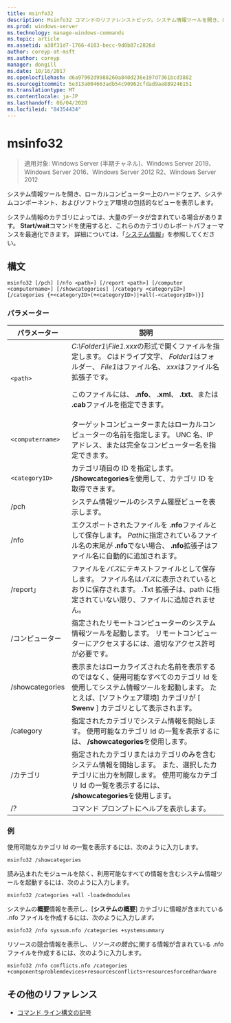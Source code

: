 ```yaml
---
title: msinfo32
description: Msinfo32 コマンドのリファレンストピック。システム情報ツールを開き、ローカルコンピューター上のハードウェア、システムコンポーネント、およびソフトウェア環境の包括的なビューを表示します。
ms.prod: windows-server
ms.technology: manage-windows-commands
ms.topic: article
ms.assetid: a38f31d7-1766-4103-becc-9d0b87c2826d
author: coreyp-at-msft
ms.author: coreyp
manager: dongill
ms.date: 10/16/2017
ms.openlocfilehash: d6a97902d9988260a840d236e197d7361bcd3882
ms.sourcegitcommit: 5e313a004663adb54c90962cfdad9ae889246151
ms.translationtype: MT
ms.contentlocale: ja-JP
ms.lasthandoff: 06/04/2020
ms.locfileid: "84354434"
---
```

# <a name="msinfo32"></a>msinfo32

> 適用対象: Windows Server (半期チャネル)、Windows Server 2019、Windows Server 2016、Windows Server 2012 R2、Windows Server 2012

システム情報ツールを開き、ローカルコンピューター上のハードウェア、システムコンポーネント、およびソフトウェア環境の包括的なビューを表示します。

システム情報のカテゴリによっては、大量のデータが含まれている場合があります。 **Start/wait**コマンドを使用すると、これらのカテゴリのレポートパフォーマンスを最適化できます。 詳細については、「[システム情報](https://technet.microsoft.com/library/cc783305(v=ws.10).aspx)」を参照してください。

## <a name="syntax"></a>構文

```
msinfo32 [/pch] [/nfo <path>] [/report <path>] [/computer <computername>] [/showcategories] [/category <categoryID>] [/categories {+<categoryID>(+<categoryID>)|+all(-<categoryID>)}]
```

### <a name="parameters"></a>パラメーター

| パラメーター | 説明 |
| --------- | ----------- |
| `<path>` | *C:\Folder1\File1.xxx*の形式で開くファイルを指定します。 *C*はドライブ文字、 *Folder1*はフォルダー、 *File1*はファイル名、 *xxx*はファイル名拡張子です。<p>このファイルには、 **.nfo**、 **.xml**、 **.txt**、または **.cab**ファイルを指定できます。 |
| `<computername>` | ターゲットコンピューターまたはローカルコンピューターの名前を指定します。 UNC 名、IP アドレス、または完全なコンピューター名を指定できます。 |
| `<categoryID>` | カテゴリ項目の ID を指定します。 **/Showcategories**を使用して、カテゴリ ID を取得できます。 |
| /pch | システム情報ツールのシステム履歴ビューを表示します。 |
| /nfo | エクスポートされたファイルを **.nfo**ファイルとして保存します。 *Path*に指定されているファイル名の末尾が **.nfo**でない場合、 **.nfo**拡張子はファイル名に自動的に追加されます。 |
| /report」 | ファイルを*パス*にテキストファイルとして保存します。 ファイル名は*パス*に表示されているとおりに保存されます。 .Txt 拡張子は、path に指定されていない限り、ファイルに追加されません。 |
| /コンピューター | 指定されたリモートコンピューターのシステム情報ツールを起動します。 リモートコンピューターにアクセスするには、適切なアクセス許可が必要です。 |
| /showcategories | 表示またはローカライズされた名前を表示するのではなく、使用可能なすべてのカテゴリ Id を使用してシステム情報ツールを起動します。 たとえば、[ソフトウェア環境] カテゴリが [ **Swenv** ] カテゴリとして表示されます。 |
| /category | 指定されたカテゴリでシステム情報を開始します。 使用可能なカテゴリ Id の一覧を表示するには、 **/showcategories**を使用します。 |
| /カテゴリ | 指定されたカテゴリまたはカテゴリのみを含むシステム情報を開始します。 また、選択したカテゴリに出力を制限します。 使用可能なカテゴリ Id の一覧を表示するには、 **/showcategories**を使用します。 |
| /? | コマンド プロンプトにヘルプを表示します。 |

### <a name="examples"></a>例

使用可能なカテゴリ Id の一覧を表示するには、次のように入力します。

```
msinfo32 /showcategories
```

読み込まれたモジュールを除く、利用可能なすべての情報を含むシステム情報ツールを起動するには、次のように入力します。

```
msinfo32 /categories +all -loadedmodules
```

システムの**概要**情報を表示し、[**システムの概要**] カテゴリに情報が含まれている .nfo ファイルを作成するには、次のように入力し*ます。*

```
msinfo32 /nfo syssum.nfo /categories +systemsummary
```

リソースの競合情報を表示し、*リソースの競合*に関する情報が含まれている .nfo ファイルを作成するには、次のように入力します。

```
msinfo32 /nfo conflicts.nfo /categories +componentsproblemdevices+resourcesconflicts+resourcesforcedhardware
```

## <a name="additional-references"></a>その他のリファレンス

- [コマンド ライン構文の記号](command-line-syntax-key.md)

